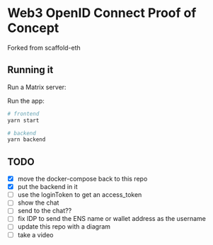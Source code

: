 # Web3 OpenID Connect Proof of Concept

Forked from scaffold-eth

## Running it

Run a Matrix server:

Run the app:

```sh
# frontend
yarn start

# backend
yarn backend
```

## TODO

* [x] move the docker-compose back to this repo
* [x] put the backend in it
* [ ] use the loginToken to get an access_token
* [ ] show the chat
* [ ] send to the chat??
* [ ] fix IDP to send the ENS name or wallet address as the username
* [ ] update this repo with a diagram
* [ ] take a video
